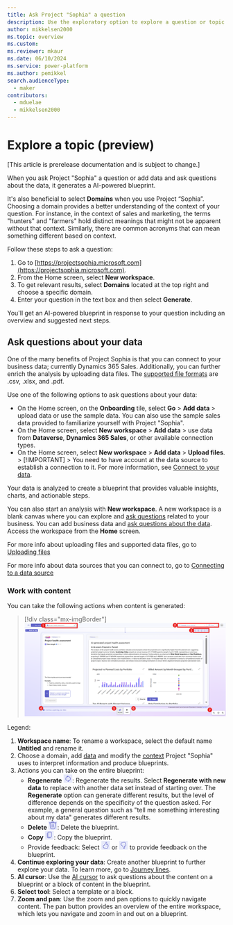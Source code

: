 ```yaml
---
title: Ask Project "Sophia" a question
description: Use the exploratory option to explore a question or topic. Write questions in natural language to reason over your data with AI-generated analysis and charts.
author: mikkelsen2000
ms.topic: overview
ms.custom: 
ms.reviewer: mkaur
ms.date: 06/10/2024
ms.service: power-platform
ms.author: pemikkel
search.audienceType:
  - maker
contributors:
  - mduelae
  - mikkelsen2000
---
```


# Explore a topic (preview)

[This article is prerelease documentation and is subject to change.]

When you ask Project "Sophia" a question or add data and ask questions about the data, it generates a AI-powered blueprint. 

It's also beneficial to select **Domains** when you use Project “Sophia”. Choosing a domain provides a better understanding of the context of your question. For instance, in the context of sales and marketing, the terms "hunters" and "farmers" hold distinct meanings that might not be apparent without that context. Similarly, there are common acronyms that can mean something different based on context.

Follow these steps to ask a question:

1. Go to [https://projectsophia.microsoft.com](https://projectsophia.microsoft.com).
1. From the Home screen, select **New workspace**.
1. To get relevant results, select **Domains** located at the top right and choose a specific domain.
1. Enter your question in the text box and then select **Generate**.

You'll get an AI-powered blueprint in response to your question including an overview and suggested next steps.

## Ask questions about your data

One of the many benefits of Project Sophia is that you can connect to your business data; currently Dynamics 365 Sales. Additionally, you can further enrich the analysis by uploading data files. The [supported file formats](data-connections.md#supported-data-files) are .csv, .xlsx, and .pdf.

Use one of the following options to ask questions about your data:

   - On the Home screen, on the **Onboarding** tile, select **Go** > **Add data** > upload data or use the sample data. You can also use the sample sales data provided to familiarize yourself with Project "Sophia".
   - On the Home screen, select **New workspace** > **Add data** > use data from **Dataverse**, **Dynamics 365 Sales**, or other available connection types.
   - On the Home screen, select **New workspace** > **Add data** > **Upload files**.
    > [!IMPORTANT]
    > You need to have account at the data source to establish a connection to it. For more information, see [Connect to your data](data-connections.md).
    
Your data is analyzed to create a blueprint that provides valuable insights, charts, and actionable steps.

You can also start an analysis with **New workspace**. A new workspace is a blank canvas where you can explore and [ask questions](ask-question.md) related to your business. You can add business data and [ask questions about the data](ask-question.md#ask-questions-about-your-data). Access the workspace from the **Home** screen.

For more info about uploading files and supported data files, go to [Uploading files](data-connections.md#uploading-files)

For more info about data sources that you can connect to, go to [Connecting to a data source](data-connections.md#connecting-to-a-data-source)

### Work with content

 You can take the following actions when content is generated:

> [!div class="mx-imgBorder"]
> ![A labelled screenshot of the actions you can take with a blueprint](media/blueprint-labelled.png)

Legend:

1. **Workspace name**: To rename a workspace, select the default name **Untitled** and rename it.
1. Choose a domain, add [data](data-connections.md) and modify the [context](context-manage.md) Project "Sophia" uses to interpret information and produce blueprints.
1. Actions you can take on the entire blueprint:
    - **Regenerate** ![Regenerate button](media/regenerate-button.png): Regenerate the results. Select **Regenerate with new data** to replace with another data set instead of starting over. The **Regenerate** option can generate different results, but the level of difference depends on the specificity of the question asked. For example, a general question such as "tell me something interesting about my data" generates different results.
    - **Delete** ![Delete button](media/delete-button.png): Delete the blueprint.
    - **Copy** ![Copy button](media/copy-button.png): Copy the blueprint.
    - Provide feedback: Select ![Thumbs up](media/thumbs-up-button.png) or ![Thumbs down button](media/thumbs-down-button.png) to provide feedback on the blueprint.
1. **Continue exploring your data**: Create another blueprint to further explore your data. To learn more, go to [Journey lines](ai-cursor.md#journey-lines).
1. **AI cursor**: Use the [AI cursor](ai-cursor.md) to ask questions about the content on a blueprint or a block of content in the blueprint.
1. **Select tool**: Select a template or a block.
1. **Zoom and pan**: Use the zoom and pan options to quickly navigate content. The pan button provides an overview of the entire workspace, which lets you navigate and zoom in and out on a blueprint.
